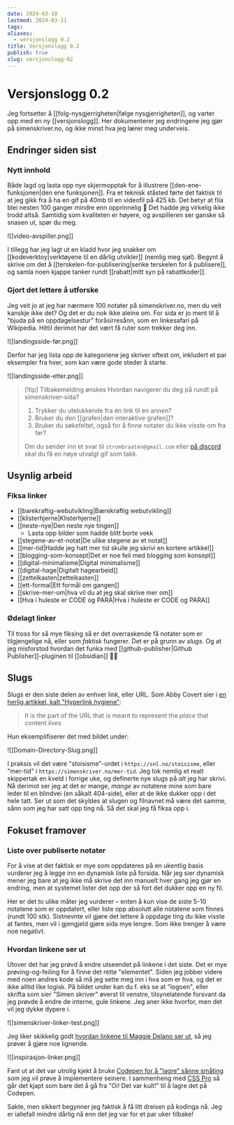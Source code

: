 ```yaml
---
date: 2024-03-10
lastmod: 2024-03-11
tags: 
aliases:
  - versjonslogg 0.2
title: Versjonslogg 0.2
publish: true
slug: versjonslogg-02
---
```


# Versjonslogg 0.2

Jeg fortsetter å [[folg-nysgjerrigheten|følge nysgjerrigheten]], og varter opp med en ny [[versjonslogg]]. Her dokumenterer jeg endringene jeg gjør på simenskriver.no, og ikke minst hva jeg lærer meg underveis.

## Endringer siden sist

### Nytt innhold

Både lagd og lasta opp nye skjermopptak for å illustrere [[den-ene-funksjonen|den ene funksjonen]]. Fra et teknisk ståsted førte det faktisk til at jeg gikk fra å ha en gif på 40mb til en videofil på 425 kb. Det betyr at fila blei nesten 100 ganger mindre enn opprinnelig 🤯 Det hadde jeg virkelig ikke trodd altså. Samtidig som kvaliteten er høyere, og avspilleren ser ganske så snasen ut, spør du meg.

![[video-avspiller.png]]

I tillegg har jeg lagt ut en kladd hvor jeg snakker om [[kodeverktoy|verktøyene til en dårlig utvikler]] (nemlig meg sjøl). Begynt å skrive om det å [[terskelen-for-publisering|senke terskelen for å publisere]], og samla noen kjappe tanker rundt [[rabatt|mitt syn på rabattkoder]].

### Gjort det lettere å utforske

Jeg veit jo at jeg har nærmere 100 notater på simenskriver.no, men du veit kanskje ikke det? Og det er du nok ikke aleine om. For sida er jo ment til å "bjuda på en oppdagelsestur" foråsirresånn, som en linkesafari på Wikipedia. Hittil derimot har det vært få ruter som trekker deg inn. 

![[landingsside-før.png]]

Derfor har jeg lista opp de kategoriene jeg skriver oftest om, inkludert et par eksempler fra hver, som kan være gode steder å starte.

![[landingsside-etter.png]]

> [!tip] Tilbakemelding ønskes
> Hvordan navigerer du deg på rundt på simenskriver-sida?
> 
> 1. Trykker du utelukkende fra én link til en annen?
> 2. Bruker du den [[grafen|den interaktive grafen]]?
> 3. Bruker du søkefeltet, også for å finne notater du ikke visste om fra før?
>
>Om du sender inn et svar til `strombraaten@gmail.com` eller [på discord](https://discord.gg/f2ZrnPVbYC) skal du få en nøye utvalgt gif som takk.

## Usynlig arbeid

### Fiksa linker

- [[barekraftig-webutvikling|Bærekraftig webutvikling]]
- [[klisterhjerne|Klisterhjerne]]
- [[neste-nye|Den neste nye tingen]]
	- Lasta opp bilder som hadde blitt borte vekk
- [[stegene-av-et-notat|De ulike stegene av et notat]]
- [[mer-tid|Hadde jeg hatt mer tid skulle jeg skrivi en kortere artikkel]]
- [[blogging-som-konsept|Det er noe feil med blogging som konsept]]
- [[digital-minimalisme|Digital minimalisme]]
- [[digital-hage|Digitalt hagearbeid]]
- [[zettelkasten|zettelkasten]]
- [[ett-formal|Ett formål om gangen]]
- [[skrive-mer-om|hva vil du at jeg skal skrive mer om]]
- [[Hva i huleste er CODE og PARA|Hva i huleste er CODE og PARA]]

### Ødelagt linker

Til tross for så mye fiksing så er det overraskende få notater som er tilgjengelige nå, eller som *faktisk* fungerer. Det er på grunn av *slugs*. Og at jeg misforstod hvordan det funka med [[github-publisher|Github Publisher]]-pluginen til [[obsidian]] 🤦‍♂️

## Slugs

Slugs er den siste delen av enhver link, eller URL. Som Abby Covert sier i [en herlig artikkel, kalt "Hyperlink hygiene"](https://abbycovert.com/writing/hyperlink-hygiene/):

> It is the part of the URL that is meant to represent the *place* that content *lives*

Hun eksemplifiserer det med bildet under:

![[Domain-Directory-Slug.png]]

I praksis vil det være "stoisisme"-ordet i `https://snl.no/stoisisme`, eller "mer-tid" i `https://simenskriver.no/mer-tid`. Jeg tok nemlig et realt skippertak en kveld i forrige uke, og definerte nye slugs på *alt* jeg har skrivi. Nå derimot ser jeg at det er mange, *mange* av notatene mine som bare leder til en blindvei (en såkalt 404-side), eller at de ikke dukker opp i det hele tatt. Ser ut som det skyldes at slugen og filnavnet må være det samme, sånn som jeg har satt opp ting nå. Så det skal jeg få fiksa opp i.

## Fokuset framover

### Liste over publiserte notater

For å vise at det faktisk er mye som oppdateres på en ukentlig basis vurderer jeg å legge inn en dynamisk liste på forsida. Når jeg sier dynamisk mener jeg bare at jeg ikke må skrive det inn manuelt hver gang jeg gjør en endring, men at systemet lister det opp der så fort det dukker opp en ny fil.

Her er det to ulike måter jeg vurderer – enten å kun vise de siste 5-10 notatene som er oppdatert, eller liste opp absolutt alle notatene som finnes (rundt 100 stk). Sistnevnte vil gjøre det lettere å oppdage ting du ikke visste at fantes, men vil i gjengjeld gjøre sida mye lengre. Som ikke trenger å være noe negativt.

### Hvordan linkene ser ut

Utover det har jeg prøvd å endre utseendet på linkene i det siste. Det er mye prøving-og-feiling for å finne det rette "elementet". Siden jeg jobber videre med noen andres kode så må jeg sette meg inn i hva som er hva, og det er ikke alltid like logisk. På bildet under kan du f. eks se at "logoen", eller skrifta som sier "Simen skriver" øverst til venstre, tilsynelatende forsvant da jeg prøvde å endre de interne, gule linkene. Jeg aner ikke hvorfor, men det vil jeg dykke dypere i.

![[simenskriver-linker-test.png]]

Jeg liker skikkelig godt [hvordan linkene til Maggie Delano ser ut](https://www.maggiedelano.com/garden/), så jeg prøver å gjøre noe lignende.

![[inspirasjon-linker.png]]

Fant ut at det var utrolig kjekt å bruke [Codepen for å "lagre" sånne småting](https://codepen.io/strombraaten/pen/jORqyde) som jeg vil prøve å implementere seinere. I sammenheng med [CSS Pro](https://csspro.com/) så går det kjapt som bare det å gå fra "Oi! Det var kult!" til å lagre det på Codepen.

Sakte, men sikkert begynner jeg faktisk å få litt dreisen på kodinga nå. Jeg er iallefall mindre dårlig nå enn det jeg var for et par uker tilbake!
